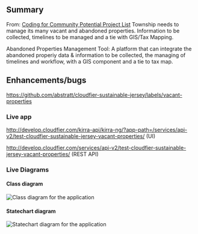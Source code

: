 ## Summary


From:  [Coding for Community Potential Project List](https://docs.google.com/spreadsheets/d/17_MmnfBxmuoNEH4jGbwZZ37gGcLaOS_5dgIZIZtJivM/edit#gid=1297793607)
Township needs to manage its many vacant and abandoned properties. 
Information to be collected, timelines to be managed and a tie with GIS/Tax Mapping.	

Abandoned Properties Management Tool: A platform that can integrate the abandoned properiy data & information to be collected, 
the managing of timelines and workflow, with a GIS component and a tie to tax map.

## Enhancements/bugs

https://github.com/abstratt/cloudfier-sustainable-jersey/labels/vacant-properties

### Live app

http://develop.cloudfier.com/kirra-api/kirra-ng/?app-path=/services/api-v2/test-cloudfier-sustainable-jersey-vacant-properties/ (UI)

http://develop.cloudfier.com/services/api-v2/test-cloudfier-sustainable-jersey-vacant-properties/ (REST API)


### Live Diagrams

#### Class diagram

![Class diagram for the application](https://develop.cloudfier.com/services/diagram/test-cloudfier-sustainable-jersey-vacant-properties/package/vacant_properties.uml?showClassifierCompartments=Always&showStaticFeatures=true&showClasses=true&showAssociationEndName=true&showAttributes=true&showOperations=true&showComments=true&showParameters=true&showAssociationEndMultiplicity=true&showMinimumVisibility=Public&showFeatureVisibility=false&showParameterNames=false&showDerivedElements=false)

#### Statechart diagram

![Statechart diagram for the application](https://develop.cloudfier.com/services/diagram/test-cloudfier-sustainable-jersey-vacant-properties/package/vacant_properties.uml?showStateMachines=true)

